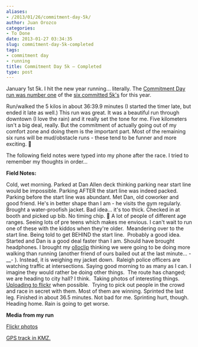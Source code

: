 ```yaml
---
aliases:
- /2013/01/26/commitment-day-5k/
author: Juan Orozco
categories:
- To Done
date: 2013-01-27 03:34:35
slug: commitment-day-5k-completed
tags:
- commitment day
- running
title: Commitment Day 5k – Completed
type: post
---
```


January 1st 5k. I hit the new year running... literally. The [Commitment Day run was number one][1] of the [six committed 5k's][2] for this year.

Run/walked the 5 kilos in about 36:39.9 minutes (I started the timer late, but ended it late as well.) This run was great. It was a beautiful run through downtown (I love the rain) and it really set the tone for me. Five kilometers isn't a big deal, really. But the commitment of actually going out of my comfort zone and doing them is the important part. Most of the remaining six runs will be mud/obstacle runs - these tend to be funner and more exciting. 🙂

The following field notes were typed into my phone after the race. I tried to remember my thoughts in order...

**Field Notes:**

Cold, wet morning. Parked at Dan Allen deck thinking parking near start line would be impossible. Parking AFTER the start line was indeed packed. Parking before the start line was abundant. Met Dan, old coworker and good friend. He's in better shape than I am - he visits the gym regularly. Brought a water-proofish jacket. Bad idea... it's too thick. Checked in at booth and picked up bib. No timing chip. 🙁 A lot of people of different age ranges. Seeing lots of pre teens which makes me envious. I can't wait to run one of these with the kiddos when they're older.  Meandering over to the start line. Being told to get BEHIND the start line.  Probably a good idea. Started and Dan is a good deal faster than I am. Should have brought headphones. I brought my [olloclip][3] thinking we were going to be doing more walking than running (another friend of ours bailed out at the last minute... -\_\_- ). Instead, it is weighing my jacket down.  Raleigh police officers are watching traffic at intersections. Saying good morning to as many as I can. I imagine they would rather be doing other things.  The route has changed; we are heading to city hall? I think.  Taking photos of interesting things. [Uploading to flickr][4] when possible.  Trying to pick out people in the crowd and race in secret with them. Most of them are winning. Sprinted the last leg. Finished in about 36.5 minutes. Not bad for me. Sprinting hurt, though. Heading home. Rain is going to get worse.

**Media from my run**

[Flickr photos][4]

[GPS track in KMZ.][5]

[1]: http://www.commitmentday.com/
[2]: http://juanthedesigner.wordpress.com/category/events/5k-events/
[3]: http://www.olloclip.com/
[4]: http://www.flickr.com/photos/juanthedesigner/tags/commitmentday/
[5]: http://www.motionx.com/gps/dl.php?file=http://share.gps.motionxlive.com/shr/x/kmz/61fc74f10fa801835c553f0df46a8fe8&name=Commitment%20Day.kmz